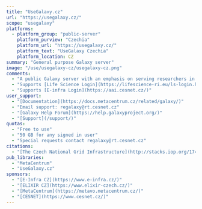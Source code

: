 ```yaml
---
title: "UseGalaxy.cz"
url: "https://usegalaxy.cz/"
scope: "usegalaxy"
platforms:
  - platform_group: "public-server"
    platform_purview: "Czechia"
    platform_url: "https://usegalaxy.cz/"
    platform_text: "UseGalaxy Czechia"
    platform_location: CZ
summary: "General purpose Galaxy server"
image: "/use/usegalaxy-cz/usegalaxy-cz.png"
comments:
  - "A public Galaxy server with an emphasis on serving researchers in Czechia."
  - "Supports [Life Science Login](https://lifescience-ri.eu/ls-login.html)"
  - "Supports [E-infra Login](https://aai.cesnet.cz/)"
user_support:
  - "[Documentation](https://docs.metacentrum.cz/related/galaxy/)"
  - "Email support: regalaxy@rt.cesnet.cz"
  - "[Galaxy Help Forum](https://help.galaxyproject.org/)"
  - "[Support](/support/)"
quotas:
  - "Free to use"
  - "50 GB for any signed in user"
  - "Special requests contact regalaxy@rt.cesnet.cz"
citations:
  - "[The Czech National Grid Infrastructure](http://stacks.iop.org/1742-6596/898/i=8/a=082042), J Chudoba, I Křenková, M Mulač, M Ruda and J Sitera. *Journal of Physics:* Conference Series, Volume 898, Track 6: Infrastructures, doi:10.1088/1742-6596/898/8/082042"
pub_libraries:
  - "MetaCentrum"
  - "UseGalaxy.cz"
sponsors:
  - "[E-Infra CZ](https://www.e-infra.cz/)"
  - "[ELIXIR CZ](https://www.elixir-czech.cz/)"
  - "[MetaCentrum](https://metavo.metacentrum.cz/)"
  - "[CESNET](https://www.cesnet.cz/)"
---
```

